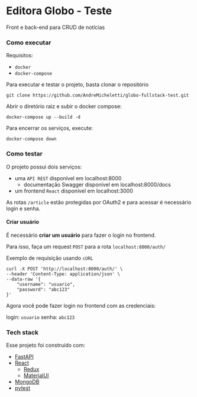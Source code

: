 # Editora Globo - Teste

 Front e back-end para CRUD de notícias
 
 ### Como executar
 
 Requisitos:
 
  - `docker`
  - `docker-compose`
  
 Para executar e testar o projeto, basta clonar 
 o repositório
 
 `git clone https://github.com/AndreMicheletti/globo-fullstack-test.git`
 
 Abrir o diretório raiz e subir o docker compose:
 
 `docker-compose up --build -d`
 
 Para encerrar os serviços, execute:
 
 `docker-compose down`
 
### Como testar

O projeto possui dois serviços:

 - uma `API REST` disponível em localhost:8000
   - documentação Swagger disponível em localhost:8000/docs
 - um frontend `React` disponível em localhost:3000

As rotas `/article` estão protegidas por OAuth2 e 
para acessar é necessário login e senha.

#### Criar usuário

É necessário **criar um usuário** para fazer o login
no frontend.

Para isso, faça um request `POST` para a rota `localhost:8000/auth/`

Exemplo de requisição usando `cURL`

```
curl -X POST 'http://localhost:8000/auth/' \
--header 'Content-Type: application/json' \
--data-raw '{
    "username": "usuario",
    "password": "abc123"
}'
```

Agora você pode fazer login no frontend
com as credenciais:

login: `usuario` senha: `abc123`

### Tech stack

Esse projeto foi construído com:

 - [FastAPI](https://fastapi.tiangolo.com/)
 - [React](https://pt-br.reactjs.org/)
   - [Redux](https://redux.js.org/)
   - [MaterialUI](https://material-ui.com/pt/)
 - [MongoDB](https://www.mongodb.com/)
 - [pytest](https://docs.pytest.org/en/latest/)